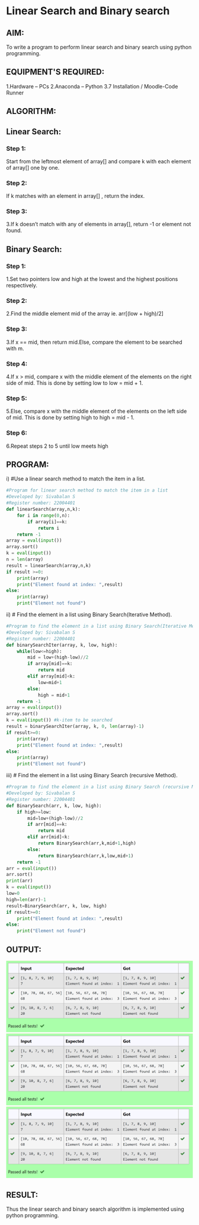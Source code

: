 # Linear Search and Binary search
## AIM:
To write a program to perform linear search and binary search using python programming.

## EQUIPMENT'S REQUIRED:
1.Hardware – PCs
2.Anaconda – Python 3.7 Installation / Moodle-Code Runner
## ALGORITHM:
## Linear Search:
### Step 1:
Start from the leftmost element of array[] and compare k with each element of array[] one by one.
### Step 2:
If k matches with an element in array[] , return the index.
### Step 3:
3.If k doesn’t match with any of elements in array[], return -1 or element not found.
## Binary Search:
### Step 1:
1.Set two pointers low and high at the lowest and the highest positions respectively.
### Step 2:
2.Find the middle element mid of the array ie. arr[(low + high)/2]
### Step 3:
3.If x == mid, then return mid.Else, compare the element to be searched with m.
### Step 4:
4.If x > mid, compare x with the middle element of the elements on the right side of mid. This is done by setting low to low = mid + 1.
### Step 5:
5.Else, compare x with the middle element of the elements on the left side of mid. This is done by setting high to high = mid - 1.
### Step 6:
6.Repeat steps 2 to 5 until low meets high
## PROGRAM:
i) #Use a linear search method to match the item in a list.
```python
#Program for linear search method to match the item in a list
#Developed by: Sivabalan S
#Register number: 22004401
def linearSearch(array,n,k):
    for i in range(0,n):
        if array[i]==k:
            return i
    return -1
array = eval(input())
array.sort()
k = eval(input())
n = len(array)
result = linearSearch(array,n,k)
if result >=0:
    print(array)
    print("Element found at index: ",result)
else:
    print(array)
    print("Element not found")
```
ii) # Find the element in a list using Binary Search(Iterative Method).
```python
#Program to find the element in a list using Binary Search(Iterative Method)..
#Developed by: Sivabalan S
#Register number: 22004401
def binarySearchIter(array, k, low, high):
    while(low<=high):
        mid = low+(high-low)//2
        if array[mid]==k:
            return mid
        elif array[mid]<k:
            low=mid+1
        else:
            high = mid+1
    return -1
array = eval(input())
array.sort()
k = eval(input()) #k-item to be searched
result = binarySearchIter(array, k, 0, len(array)-1)
if result>=0:
    print(array)
    print("Element found at index: ",result)
else:
    print(array)
    print("Element not found")
```
iii) # Find the element in a list using Binary Search (recursive Method).
```python
#Program to find the element in a list using Binary Search (recursive Method)..
#Developed by: Sivabalan S
#Register number: 22004401
def BinarySearch(arr, k, low, high):
    if high>=low:
        mid=low+(high-low)//2
        if arr[mid]==k:
            return mid
        elif arr[mid]<k:
            return BinarySearch(arr,k,mid+1,high)
        else:
            return BinarySearch(arr,k,low,mid+1)
    return -1
arr = eval(input())
arr.sort()
print(arr)
k = eval(input()) 
low=0
high=len(arr)-1
result=BinarySearch(arr, k, low, high)
if result>=0:
    print("Element found at index: ",result)
else:
    print("Element not found")
```
## OUTPUT:
![output](/outpout1.png)
![output](/outpout1.png)
![output](/outpout1.png)
## RESULT:
Thus the linear search and binary search algorithm is implemented using python programming. 

